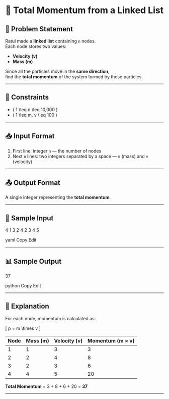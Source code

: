 # 💨 Total Momentum from a Linked List

## 📜 Problem Statement

Ratul made a **linked list** containing `n` nodes.  
Each node stores two values:

- **Velocity (v)**
- **Mass (m)**

Since all the particles move in the **same direction**,  
find the **total momentum** of the system formed by these particles.

---

## 📏 Constraints

- \( 1 \leq n \leq 10,000 \)  
- \( 1 \leq m, v \leq 100 \)

---

## 📥 Input Format

1. First line: integer `n` — the number of nodes  
2. Next `n` lines: two integers separated by a space — `m` (mass) and `v` (velocity)  

---

## 📤 Output Format

A single integer representing the **total momentum**.

---

## 🧮 Sample Input

4
1 3
2 4
2 3
4 5

yaml
Copy
Edit

---

## 📊 Sample Output

37

python
Copy
Edit

---

## 📖 Explanation

For each node, momentum is calculated as:

\[
p = m \times v
\]

| Node | Mass (m) | Velocity (v) | Momentum (m × v) |
|------|----------|--------------|------------------|
| 1    | 1        | 3            | 3                |
| 2    | 2        | 4            | 8                |
| 3    | 2        | 3            | 6                |
| 4    | 4        | 5            | 20               |

**Total Momentum** = 3 + 8 + 6 + 20 = **37**

---
